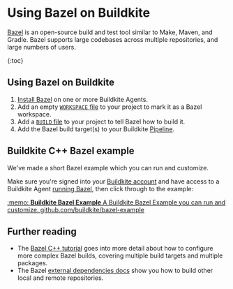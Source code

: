 # Using Bazel on Buildkite

[Bazel](https://www.bazel.build/) is an open-source build and test tool similar to Make, Maven, and Gradle.
Bazel supports large codebases across multiple repositories, and large numbers of users.

{:toc}

## Using Bazel on Buildkite

1. [Install Bazel](https://docs.bazel.build/install.html) on one or more Buildkite Agents.
2. Add an empty [`WORKSPACE` file](https://docs.bazel.build/tutorial/cpp.html#set-up-the-workspace) to your project to mark it as a Bazel workspace.
3. Add a [`BUILD` file](https://docs.bazel.build/tutorial/cpp.html#understand-the-build-file) to your project to tell Bazel how to build it.
4. Add the Bazel build target(s) to your Buildkite [Pipeline](/docs/pipelines/defining-steps).

## Buildkite C++ Bazel example

We've made a short Bazel example which you can run and customize.

Make sure you're signed into your [Buildkite account](https://buildkite.com) and have access to a Buildkite Agent [running Bazel](https://docs.bazel.build/install.html), then click through to the example:

<a class="Docs__example-repo" href="https://github.com/buildkite/bazel-example">
  <span class="icon">:memo:</span>
  <span class="detail">
    <strong>Buildkite Bazel Example</strong>
    <span class="description">A Buildkite Bazel Example you can run and customize.</span>
    <span class="repo">github.com/buildkite/bazel-example</span>
  </span>
</a>

## Further reading

* The [Bazel C++ tutorial](https://docs.bazel.build/tutorial/cpp.html#refine-your-bazel-build) goes into more detail about how to configure more complex Bazel builds, covering multiple build targets and multiple packages.
* The Bazel [external dependencies docs](https://docs.bazel.build/external.html) show you how to build other local and remote repositories.
